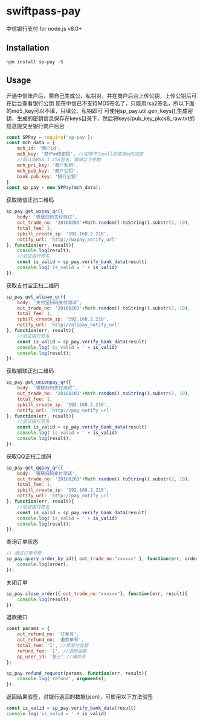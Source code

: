 # swiftpass-pay
中信银行支付 for node.js v8.0+

## Installation
```
npm install sp-pay -S
```

## Usage
开通中信账户后，需自己生成公、私钥对，并在商户后台上传公钥，上传公钥后可在后台查看银行公钥
现在中信已不支持MD5签名了，只能用rsa2签名，所以下面的md5_key可以不填，只填公、私钥即可
可使用sp_pay.util.gen_keys();生成密钥，生成的密钥信息保存在keys目录下，然后将keys/pub_key_pkcs8_raw.txt的信息提交至银行商户后台
```js
const SPPay = require('sp-pay');
const mch_data = {
    mch_id: '商户id',
	md5_key: '商户md5密钥',	//如果不为null则使用md5加密
	//默认用RSA_1_256签名，需填以下参数
    mch_pri_key: '商户私钥',
    mch_pub_key: '商户公钥',
    bank_pub_key: '银行公钥'
}
const sp_pay = new SPPay(mch_data);
```
获取微信正扫二维码
```js
sp_pay.get_wxpay_qr({
	body: '微信扫码支付测试',
	out_trade_no: '20160203'+Math.random().toString().substr(2, 10),
	total_fee: 1,
	spbill_create_ip: '192.168.2.210',
	notify_url: 'http://wxpay_notify_url'
}, function(err, result){
	console.log(result);
	//验证银行签名
	const is_valid = sp_pay.verify_bank_data(result)
	console.log('is_valid = ' + is_valid)
});
```

获取支付宝正扫二维码
```js
sp_pay.get_alipay_qr({
	body: '支付宝扫码支付测试',
	out_trade_no: '20160203'+Math.random().toString().substr(2, 10),
	total_fee: 1,
	spbill_create_ip: '192.168.2.210',
	notify_url: 'http://alipay_notify_url'
}, function(err, result){
	//验证银行签名
	const is_valid = sp_pay.verify_bank_data(result)
	console.log('is_valid = ' + is_valid)
	console.log(result);
});
```
获取银联正扫二维码
```js
sp_pay.get_unionpay_qr({
	body: '银联扫码支付测试',
	out_trade_no: '20160203'+Math.random().toString().substr(2, 10),
	total_fee: 1,
	spbill_create_ip: '192.168.2.210',
	notify_url: 'http://pay_notify_url'
}, function(err, result){
	//验证银行签名
	const is_valid = sp_pay.verify_bank_data(result)
	console.log('is_valid = ' + is_valid)
	console.log(result);
});
```

获取QQ正扫二维码
```js
sp_pay.get_qqpay_qr({
	body: '银联扫码支付测试',
	out_trade_no: '20160203'+Math.random().toString().substr(2, 10),
	total_fee: 1,
	spbill_create_ip: '192.168.2.210',
	notify_url: 'http://pay_notify_url'
}, function(err, result){
	//验证银行签名
	const is_valid = sp_pay.verify_bank_data(result)
	console.log('is_valid = ' + is_valid)
	console.log(result);
});
```

查询订单状态
```js
// 通过订单号查
sp_pay.query_order_by_id({ out_trade_no:"xxxxxx" }, function(err, order){
	console.log(order);
});

```

关闭订单
```js
sp_pay.close_order({ out_trade_no:"xxxxxx"}, function(err, result){
	console.log(result);
});
```
退款接口
```js
const params = {
	out_refund_no: '订单号',
	out_refund_no: '退款单号',
    total_fee: '1', //原支付金额
	refund_fee: '1', //退款金额    
	op_user_id: '张三' //操作员
};

sp_pay.refund_request(params, function(err, result){
    console.log('refund', arguments);
});
```
返回结果验签，对银行返回的数据(json)，可使用以下方法验签
```js
const is_valid = sp_pay.verify_bank_data(result)
console.log('is_valid = ' + is_valid)
```